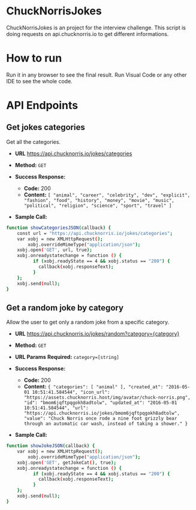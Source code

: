 # ChuckNorrisJokes

ChuckNorrisJokes is an project for the interview challenge.
This script is doing requests on api.chucknorris.io to get different informations.

# How to run

Run it in any browser to see the final result. Run Visual Code or any other IDE to see the whole code.

# API Endpoints

**Get jokes categories**
----
  Get all the categories.

* **URL**
https://api.chucknorris.io/jokes/categories

* **Method:**
  `GET`

* **Success Response:**

  * **Code:** 200
  *  **Content:** `
        [
    "animal",
    "career",
    "celebrity",
    "dev",
    "explicit",
    "fashion",
    "food",
    "history",
    "money",
    "movie",
    "music",
    "political",
    "religion",
    "science",
    "sport",
    "travel"
    ]
    `

* **Sample Call:**

```sh
function showCategoriesJSON(callback) {   
    const url = "https://api.chucknorris.io/jokes/categories";
    var xobj = new XMLHttpRequest();
        xobj.overrideMimeType("application/json");
    xobj.open('GET', url, true);
    xobj.onreadystatechange = function () {
          if (xobj.readyState == 4 && xobj.status == "200") {
            callback(xobj.responseText);
          }
    };
    xobj.send(null);  
}
```

**Get a random joke by category**
----
  Allow the user to get only a random joke from a specific category.

* **URL**
  https://api.chucknorris.io/jokes/random?category={category}

* **Method:**
  `GET`

*  **URL Params**
   **Required:**
   `category=[string]`

* **Success Response:**

  * **Code:** 200
  *  **Content:** `
{
    "categories": [
        "animal"
    ],
    "created_at": "2016-05-01 10:51:41.584544",
    "icon_url": "https://assets.chucknorris.host/img/avatar/chuck-norris.png",
    "id": "bmom6jqftpqgokh8adtolw",
    "updated_at": "2016-05-01 10:51:41.584544",
    "url": "https://api.chucknorris.io/jokes/bmom6jqftpqgokh8adtolw",
    "value": "Chuck Norris once rode a nine foot grizzly bear through an automatic car wash, instead of taking a shower."
}
    `

* **Sample Call:**

```sh
function showJokeJSON(callback) {   
    var xobj = new XMLHttpRequest();
        xobj.overrideMimeType("application/json");
    xobj.open('GET', getJokeCat(), true);
    xobj.onreadystatechange = function () {
          if (xobj.readyState == 4 && xobj.status == "200") {
            callback(xobj.responseText);
          }
    };
    xobj.send(null);
}
```